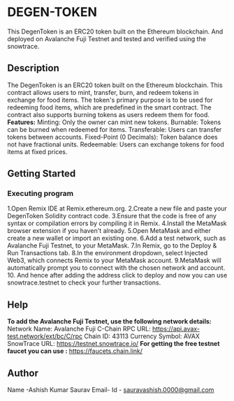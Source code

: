 # DEGEN-TOKEN
This DegenToken is an ERC20 token built on the Ethereum blockchain. And  deployed on Avalanche Fuji Testnet and tested and verified using the snowtrace.
## Description
The DegenToken is an ERC20 token built on the Ethereum blockchain. This contract allows users to mint, transfer, burn, and redeem tokens in exchange for food items. The token's primary purpose is to be used for redeeming food items, which are predefined in the smart contract. The contract also supports burning tokens as users redeem them for food.
**Features:**
Minting: Only the owner can mint new tokens.
Burnable: Tokens can be burned when redeemed for items.
Transferable: Users can transfer tokens between accounts.
Fixed-Point (0 Decimals): Token balance does not have fractional units.
Redeemable: Users can exchange tokens for food items at fixed prices.
## Getting Started
### Executing program
1.Open Remix IDE at Remix.ethereum.org.
2.Create a new file and paste your DegenToken Solidity contract code.
3.Ensure that the code is free of any syntax or compilation errors by compiling it in Remix.
4.Install the MetaMask browser extension if you haven't already.
5.Open MetaMask and either create a new wallet or import an existing one.
6.Add a test network, such as Avalanche Fuji Testnet, to your MetaMask.
7.In Remix, go to the Deploy & Run Transactions tab.
8.In the environment dropdown, select Injected Web3, which connects Remix to your MetaMask account.
9.MetaMask will automatically prompt you to connect with the chosen network and account.
10. And hence after adding the address click to deploy and now you can use snowtrace.testnet to check your further transactions.
## Help
**To add the Avalanche Fuji Testnet, use the following network details:**
Network Name: Avalanche Fuji C-Chain
RPC URL: https://api.avax-test.network/ext/bc/C/rpc
Chain ID: 43113
Currency Symbol: AVAX
SnowTrace URL: https://testnet.snowtrace.io/
**For getting the free testnet faucet you can use :**
https://faucets.chain.link/

## Author
Name -Ashish Kumar Saurav
Email- Id - sauravashish.0000@gmail.com
